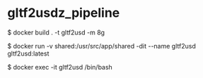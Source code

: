 # gltf2usdz_pipeline
$ docker build . -t gltf2usd -m 8g

$ docker run -v shared:/usr/src/app/shared -dit --name gltf2usd gltf2usd:latest

$ docker exec -it gltf2usd /bin/bash